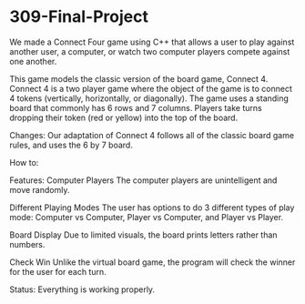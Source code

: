 # 309-Final-Project
We made a Connect Four game using C++ that allows a user to play against another user, a computer, or watch two computer players compete against one another.

This game models the classic version of the board game, Connect 4. 
Connect 4 is a two player game where the object of the game is to connect 4 tokens (vertically, horizontally, or diagonally).
The game uses a standing board that commonly has 6 rows and 7 columns.
Players take turns dropping their token (red or yellow) into the top of the board.

Changes:
Our adaptation of Connect 4 follows all of the classic board game rules, and uses the 6 by 7 board.

How to:


Features:
Computer Players
The computer players are unintelligent and move randomly. 

Different Playing Modes
The user has options to do 3 different types of play mode: Computer vs Computer, Player vs Computer, and Player vs Player.

Board Display
Due to limited visuals, the board prints letters rather than numbers.

Check Win
Unlike the virtual board game, the program will check the winner for the user for each turn.

Status:
Everything is working properly.
